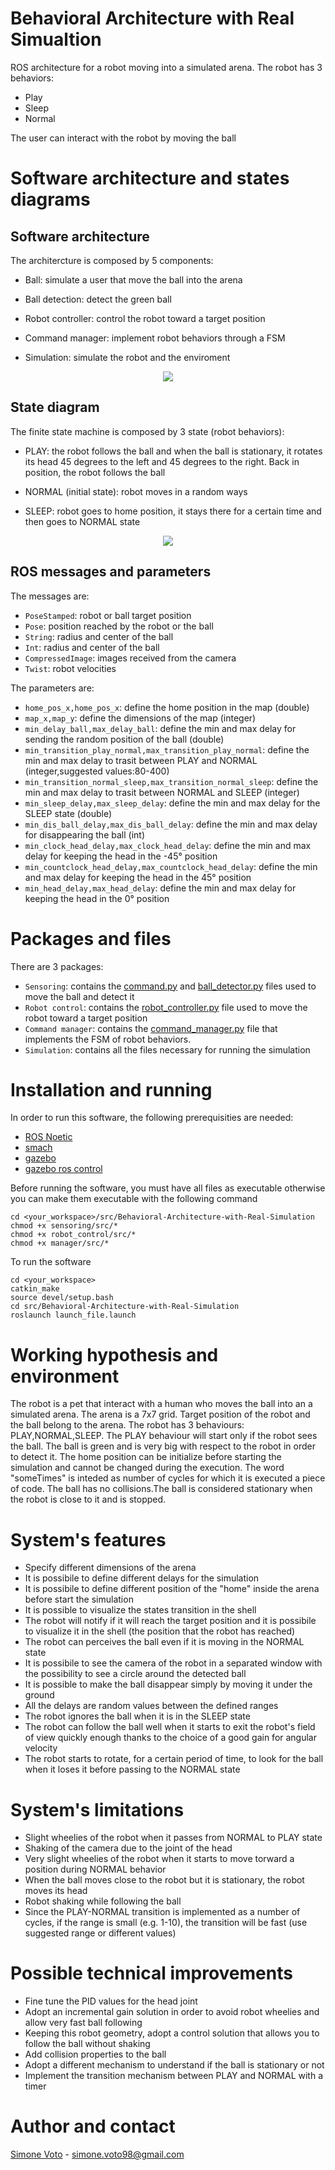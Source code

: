 # Behavioral Architecture with Real Simualtion
ROS architecture for a robot moving into a simulated arena. The robot has 3 behaviors:
- Play
- Sleep
- Normal

The user can interact with the robot by moving the ball
# Software architecture and states diagrams
## Software architecture 
The architercture is composed by 5 components: 

- Ball: simulate a user that move the ball into the arena

- Ball detection: detect the green ball

- Robot controller: control the robot toward a target position

- Command manager: implement robot behaviors through a FSM

- Simulation: simulate the robot and the enviroment

<p align="center">
  <img src="./images/Behavioral_Architecture_Simulation_UML.jpg">
</p>

## State diagram
The finite state machine is composed by 3 state (robot behaviors):

- PLAY: the robot follows the ball and when the ball is stationary, it rotates its head 45 degrees to the left and 45 degrees to the right. Back in position, the robot follows the ball

- NORMAL (initial state): robot moves in a random ways

- SLEEP: robot goes to home position, it stays there for a certain time and then goes to NORMAL state

<p align="center">
  <img src="./images/Behavioral_Architecture_Simulation_FSM.jpg">
</p>

## ROS messages and parameters
The messages are:

- `PoseStamped`: robot or ball target position
- `Pose`: position reached by the robot or the ball
- `String`: radius and center of the ball
- `Int`: radius and center of the ball
- `CompressedImage`: images received from the camera
- `Twist`: robot velocities

The parameters are:

- `home_pos_x,home_pos_x`: define the home position in the map (double)
- `map_x,map_y`: define the dimensions of the map (integer)
- `min_delay_ball,max_delay_ball`: define the min and max delay for sending the random position of the ball (double)
- `min_transition_play_normal,max_transition_play_normal`: define the min and max delay to trasit between PLAY and NORMAL (integer,suggested values:80-400)
- `min_transition_normal_sleep,max_transition_normal_sleep`: define the min and max delay to trasit between NORMAL and SLEEP (integer)
- `min_sleep_delay,max_sleep_delay`: define the min and max delay for the SLEEP state (double)
- `min_dis_ball_delay,max_dis_ball_delay`: define the min and max delay for disappearing the ball (int)
- `min_clock_head_delay,max_clock_head_delay`: define the min and max delay for keeping the head in the -45° position
- `min_countclock_head_delay,max_countclock_head_delay`: define the min and max delay for keeping the head in the 45° position
- `min_head_delay,max_head_delay`: define the min and max delay for keeping the head in the 0° position

# Packages and files
There are 3 packages:

- `Sensoring`: contains the [command.py](sensoring/src/command.py) and [ball_detector.py](sensoring/src/ball_detector.py) files used to move the ball and detect it
- `Robot control`: contains the [robot_controller.py](robot_control/src/robot_controller.py) file used to move the robot toward a target position
- `Command manager`: contains the [command_manager.py](manager/src/command_manager) file that implements the FSM of robot behaviors.
- `Simulation`: contains all the files necessary for running the simulation

# Installation and running
In order to run this software, the following prerequisities are needed:
- [ROS Noetic](http://wiki.ros.org/noetic)
- [smach](http://wiki.ros.org/smach)
- [gazebo](http://gazebosim.org/)
- [gazebo ros control](http://gazebosim.org/tutorials/?tut=ros_control)

Before running the software, you must have all files as executable otherwise you can make them executable with the following command
```
cd <your_workspace>/src/Behavioral-Architecture-with-Real-Simulation
chmod +x sensoring/src/*
chmod +x robot_control/src/*
chmod +x manager/src/*
```
To run the software
```
cd <your_workspace>
catkin_make
source devel/setup.bash
cd src/Behavioral-Architecture-with-Real-Simulation
roslaunch launch_file.launch
```

# Working hypothesis and environment
The robot is a pet that interact with a human who moves the ball into an a simulated arena. The arena is a 7x7 grid. Target position of the robot and the ball belong to the arena. The robot has 3 behaviours: PLAY,NORMAL,SLEEP. The PLAY behaviour will start only if the robot sees the ball. The ball is green and is very big with respect to the robot in order to detect it. The home position can be initialize before starting the simulation and cannot be changed during the execution. The word "someTimes" is inteded as number of cycles for which it is executed a piece of code. The ball has no collisions.The ball is considered stationary when the robot is close to it and is stopped.

# System's features
- Specify different dimensions of the arena
- It is possibile to define different delays for the simulation
- It is possibile to define different position of the "home" inside the arena before start the simulation
- It is possible to visualize the states transition in the shell
- The robot will notify if it will reach the target position and it is possibile to visualize it in the shell (the position that the robot has reached)
- The robot can perceives the ball even if it is moving in the NORMAL state
- It is possibile to see the camera of the robot in a separated window with the possibility to see a circle around the detected ball
- It is possible to make the ball disappear simply by moving it under the ground
- All the delays are random values between the defined ranges
- The robot ignores the ball when it is in the SLEEP state
- The robot can follow the ball well when it starts to exit the robot's field of view quickly enough thanks to the choice of a good gain for angular velocity
- The robot starts to rotate, for a certain period of time, to look for the ball when it loses it before passing to the NORMAL state

# System's limitations
- Slight wheelies of the robot when it passes from NORMAL to PLAY state
- Shaking of the camera due to the joint of the head
- Very slight wheelies of the robot when it starts to move torward a position during NORMAL behavior
- When the ball moves close to the robot but it is stationary, the robot moves its head
- Robot shaking while following the ball
- Since the PLAY-NORMAL transition is implemented as a number of cycles, if the range is small (e.g. 1-10), the transition will be fast (use suggested range or different values)

# Possible technical improvements
- Fine tune the PID values for the head joint
- Adopt an incremental gain solution in order to avoid robot wheelies and allow very fast ball following
- Keeping this robot geometry, adopt a control solution that allows you to follow the ball without shaking
- Add collision properties to the ball
- Adopt a different mechanism to understand if the ball is stationary or not
- Implement the transition mechanism between PLAY and NORMAL with a timer

# Author and contact
[Simone Voto](https://github.com/Cavalletta98) - simone.voto98@gmail.com